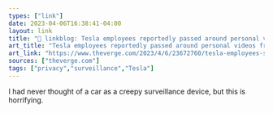 ```yaml
---
types: ["link"]
date: 2023-04-06T16:38:41-04:00
layout: link
title: "🔗 linkblog: Tesla employees reportedly passed around personal videos from owners’ cars - The Verge'"
art_title: "Tesla employees reportedly passed around personal videos from owners’ cars - The Verge"
art_link: "https://www.theverge.com/2023/4/6/23672760/tesla-employees-share-vehicle-recordings-privacy"
sources: ["theverge.com"]
tags: ["privacy","surveillance","Tesla"]
---
```

I had never thought of a car as a creepy surveillance device, but this is horrifying.  
 
